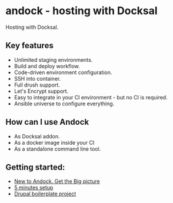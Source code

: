 # andock - hosting with Docksal

Hosting with Docksal.<br>

## Key features
* Unlimited staging environments.
* Build and deploy workflow.
* Code-driven environment configuration.
* SSH into container.
* Full drush support.
* Let's Encrypt support.
* Easy to integrate in your CI environment - but no CI is required.
* Ansible universe to configure everything.

## How can I use Andock
* As Docksal addon.
* As a docker image inside your CI
* As a standalone command line tool.

## Getting started:
* [New to Andock. Get the Big picture](big-picture/introduction.md)
* [5 minutes setup](getting-started/docksal.md)
* [Drupal boilerplate project](https://github.com/andock/boilerplate-drupal8)

